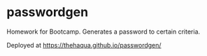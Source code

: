 # passwordgen
Homework for Bootcamp. Generates a password to certain criteria.

Deployed at https://thehaqua.github.io/passwordgen/
